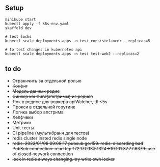 
## Setup

    minikube start
    kubectl apply -f k8s-env.yaml
    skaffold dev

    # test locks
    kubectl scale deployments.apps -n test consistelancer --replicas=5

    # to test changes in kubernetes api
    kubectl scale deployments.apps -n test test-web2 --replicas=2

## to do

+ Ограничить sa отдельной ролью
+ <s>Конфиг</s>
+ <s>Модель данных редис</s>
+ <s>Синкер конфига(апстримы) из редиса</s>
+ <s>Лок в редисе для воркера apiWatcher, ttl <5s</s>
+ Прокси в отдельной горутине
+ Логика выбор апстрима
+ Хелфчеки
+ Метрики
+ Unit тесты
+ CI pipeline (мультибранч для тестов)
+ redis cluster insted redis single node
+ <s>redis: 2022/01/08 09:08:17 pubsub.go:159: redis: discarding bad PubSub connection: read tcp 172.17.0.13:51324->10.101.37.77:6379: use of closed network connection</s>
+ <s>lock in redis always changing. try write own locker</s>
